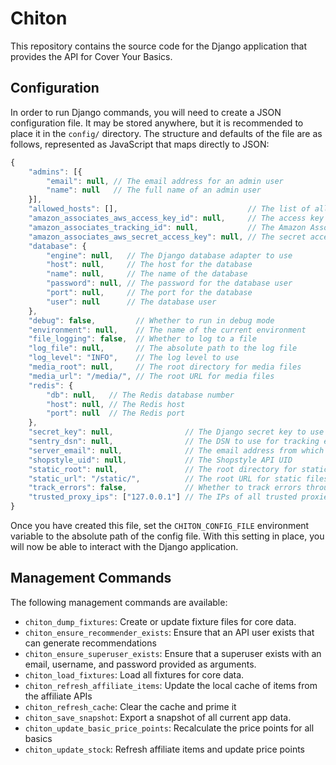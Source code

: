 # Chiton

This repository contains the source code for the Django application that
provides the API for Cover Your Basics.

## Configuration

In order to run Django commands, you will need to create a JSON configuration
file.  It may be stored anywhere, but it is recommended to place it in the
`config/` directory.  The structure and defaults of the file are as follows,
represented as JavaScript that maps directly to JSON:

```javascript
{
    "admins": [{
        "email": null, // The email address for an admin user
        "name": null   // The full name of an admin user
    }],
    "allowed_hosts": [],                             // The list of allowed hosts
    "amazon_associates_aws_access_key_id": null,     // The access key ID for the Amazon Associates AWS user
    "amazon_associates_tracking_id": null,           // The Amazon Associates tracking ID
    "amazon_associates_aws_secret_access_key": null, // The secret access key for the Amazon Associates AWS user
    "database": {
        "engine": null,   // The Django database adapter to use
        "host": null,     // The host for the database
        "name": null,     // The name of the database
        "password": null, // The password for the database user
        "port": null,     // The port for the database
        "user": null      // The database user
    },
    "debug": false,         // Whether to run in debug mode
    "environment": null,    // The name of the current environment
    "file_logging": false,  // Whether to log to a file
    "log_file": null,       // The absolute path to the log file
    "log_level": "INFO",    // The log level to use
    "media_root": null,     // The root directory for media files
    "media_url": "/media/", // The root URL for media files
    "redis": {
        "db": null,   // The Redis database number
        "host": null, // The Redis host
        "port": null  // The Redis port
    },
    "secret_key": null,                // The Django secret key to use
    "sentry_dsn": null,                // The DSN to use for tracking errors through Sentry
    "server_email": null,              // The email address from which server messages are sent
    "shopstyle_uid": null,             // The Shopstyle API UID
    "static_root": null,               // The root directory for static files
    "static_url": "/static/",          // The root URL for static files
    "track_errors": false,             // Whether to track errors through Sentry
    "trusted_proxy_ips": ["127.0.0.1"] // The IPs of all trusted proxies
}
```

Once you have created this file, set the `CHITON_CONFIG_FILE` environment
variable to the absolute path of the config file.  With this setting in place,
you will now be able to interact with the Django application.

## Management Commands

The following management commands are available:

* `chiton_dump_fixtures`: Create or update fixture files for core data.
* `chiton_ensure_recommender_exists`: Ensure that an API user exists that can generate recommendations
* `chiton_ensure_superuser_exists`: Ensure that a superuser exists with an email, username, and password provided as arguments.
* `chiton_load_fixtures`: Load all fixtures for core data.
* `chiton_refresh_affiliate_items`: Update the local cache of items from the affiliate APIs
* `chiton_refresh_cache`: Clear the cache and prime it
* `chiton_save_snapshot`: Export a snapshot of all current app data.
* `chiton_update_basic_price_points`: Recalculate the price points for all basics
* `chiton_update_stock`: Refresh affiliate items and update price points
